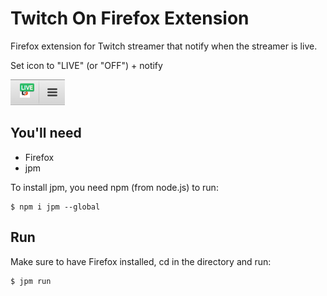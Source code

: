 # Twitch On Firefox Extension

Firefox extension for Twitch streamer that notify when the streamer is live.

Set icon to "LIVE" (or "OFF") + notify

![](data/on.png)

## You'll need 
* Firefox 
* jpm 

To install jpm, you need npm (from node.js) to run:
```
$ npm i jpm --global
```

## Run 

Make sure to have Firefox installed, cd in the directory and run:

```
$ jpm run
```

